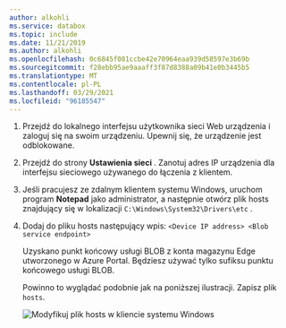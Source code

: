 ```yaml
---
author: alkohli
ms.service: databox
ms.topic: include
ms.date: 11/21/2019
ms.author: alkohli
ms.openlocfilehash: 0c6845f081ccbe42e70964eaa939d58597e3b69b
ms.sourcegitcommit: f28ebb95ae9aaaff3f87d8388a09b41e0b3445b5
ms.translationtype: MT
ms.contentlocale: pl-PL
ms.lasthandoff: 03/29/2021
ms.locfileid: "96185547"
---
```

1. Przejdź do lokalnego interfejsu użytkownika sieci Web urządzenia i zaloguj się na swoim urządzeniu. Upewnij się, że urządzenie jest odblokowane.

2. Przejdź do strony **Ustawienia sieci** . Zanotuj adres IP urządzenia dla interfejsu sieciowego używanego do łączenia z klientem.

3. Jeśli pracujesz ze zdalnym klientem systemu Windows, uruchom program **Notepad** jako administrator, a następnie otwórz plik hosts znajdujący się w lokalizacji `C:\Windows\System32\Drivers\etc` .

4. Dodaj do pliku hosts następujący wpis: `<Device IP address> <Blob service endpoint>`

    Uzyskano punkt końcowy usługi BLOB z konta magazynu Edge utworzonego w Azure Portal. Będziesz używać tylko sufiksu punktu końcowego usługi BLOB.

    Powinno to wyglądać podobnie jak na poniższej ilustracji. Zapisz plik `hosts`.

    ![Modyfikuj plik hosts w kliencie systemu Windows](media/azure-stack-edge-gateway-add-device-ip-address-blob-service-endpoint/hosts-file-1.png)